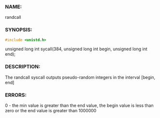 ### NAME:
randcall

### SYNOPSIS:
```C
#include <unistd.h>
```
unsigned long int sycall(384, unsigned long int begin, unsigned long int end);

### DESCRIPTION:
The randcall syscall outputs pseudo-random integers in the interval [begin, end]

### ERRORS:
0 - the min value is greater than the end value, the begin value is less than zero or the end value is greater than 1000000
